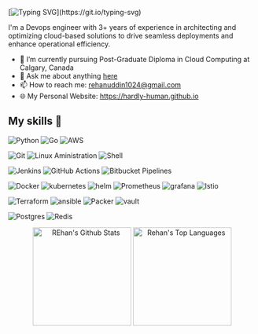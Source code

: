 [![Typing SVG](https://readme-typing-svg.demolab.com?font=Fira+Code&duration=9000&pause=1000&width=850&lines=Hi%2C+I'm+Rehan.+A+passionate++DevOps+Engineer+and+Full+Stack+Developer.)](https://git.io/typing-svg)

I'm a Devops engineer with 3+ years of experience in architecting and optimizing cloud-based solutions to drive seamless deployments and enhance operational efficiency.

- 🔭 I’m currently pursuing Post-Graduate Diploma in Cloud Computing at Calgary, Canada
- 💬 Ask me about anything [here](https://github.com/Hardly-Human/Hardly-Human/issues/new?assignees=Hardly-Human&labels=Say+Hello&template=say-hello.md&title=Hey%2C+I+am+<Your+Name>.)
- 📫 How to reach me: rehanuddin1024@gmail.com
- 🌐 My Personal Website: https://hardly-human.github.io

## My skills 🚀

![Python](https://img.shields.io/badge/Python%20-%2314354C.svg?logo=python&logoColor=white)
![Go](https://img.shields.io/badge/GoLang-2CA5E0?logo=Go&logoColor=white)
![AWS](https://img.shields.io/badge/AWS-232F3E?logo=amazon-aws&logoColor=yellow)

![Git](https://img.shields.io/badge/Git-F05032?logo=git&logoColor=white)
![Linux Aministration](https://img.shields.io/badge/-linux-black?logo=linux&logoColor=yellow)
![Shell](https://img.shields.io/badge/Shell_Scripting-121011?logo=gnu-bash&logoColor=white)

![Jenkins](https://img.shields.io/badge/Jenkins-CA4245?logo=Jenkins&logoColor=white)
![GitHub Actions](https://img.shields.io/badge/GitHub_Actions-00000F?logo=github-actions&logoColor=white)
![Bitbucket Pipelines](https://img.shields.io/badge/Bitbucket_Pipelines-2088FF?logo=bitbucket&logoColor=white)

![Docker](https://img.shields.io/badge/Docker-2088FF?logo=docker&logoColor=white)
![kubernetes](https://img.shields.io/badge/kubernetes-5599FF?logo=kubernetes&logoColor=white)
![helm](https://img.shields.io/badge/helm-316192?logo=helm&logoColor=white)
![Prometheus](https://img.shields.io/badge/Prometheus-FF6F00?logo=Prometheus&logoColor=white)
![grafana](https://img.shields.io/badge/grafana-%23F5792A.svg?logo=grafana&logoColor=white)
![Istio](https://img.shields.io/badge/Istio-316195?logo=Istio&logoColor=white)

![Terraform](https://img.shields.io/badge/Terraform-593D88?logo=Terraform&logoColor=white)
![ansible](https://img.shields.io/badge/ansible-000000?logo=ansible&logoColor=white)
![Packer](https://img.shields.io/badge/Packer-%2300C4CC.svg?logo=Packer&logoColor=white)
![vault](https://img.shields.io/badge/vault-ffca28?logo=vault&logoColor=black)

![Postgres](https://img.shields.io/badge/PostgreSQL-316192?logo=postgresql&logoColor=white)
![Redis](https://img.shields.io/badge/redis-%23DD0031.svg?logo=redis&logoColor=white)

  <div align="center">
    <a href="#"><img alt="REhan's Github Stats" src="https://github-readme-stats.vercel.app/api?username=Hardly-Human&show_icons=true&include_all_commits=true&count_private=true&theme=react&hide_border=true&bg_color=0D1117&title_color=F0DB4F&icon_color=F0DB4F" height="200"/></a>
    <a href="#"><img alt="Rehan's Top Languages" src="https://github-readme-stats.vercel.app/api/top-langs/?username=Hardly-Human&langs_count=10&layout=compact&theme=react&hide_border=true&bg_color=0D1117&title_color=F0DB4F&icon_color=F0DB4F" height="200"/></a>
    <br/>

  </div>
